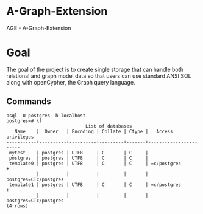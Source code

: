 # A-Graph-Extension



AGE - A-Graph-Extension

# Goal

The goal of the project is to create single storage that can handle both relational and graph model data so that users can use standard ANSI SQL along with openCypher, the Graph query language.



## Commands

```mariadb
psql -U postgres -h localhost
postgres=# \l
                             List of databases
   Name    |  Owner   | Encoding | Collate | Ctype |   Access privileges
-----------+----------+----------+---------+-------+-----------------------
 mytest    | postgres | UTF8     | C       | C     |
 postgres  | postgres | UTF8     | C       | C     |
 template0 | postgres | UTF8     | C       | C     | =c/postgres          +
           |          |          |         |       | postgres=CTc/postgres
 template1 | postgres | UTF8     | C       | C     | =c/postgres          +
           |          |          |         |       | postgres=CTc/postgres
(4 rows)
```

